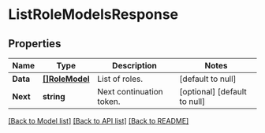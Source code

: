 # ListRoleModelsResponse

## Properties
Name | Type | Description | Notes
------------ | ------------- | ------------- | -------------
**Data** | [**[]RoleModel**](RoleModel.md) | List of roles. | [default to null]
**Next** | **string** | Next continuation token. | [optional] [default to null]

[[Back to Model list]](../README.md#documentation-for-models) [[Back to API list]](../README.md#documentation-for-api-endpoints) [[Back to README]](../README.md)

